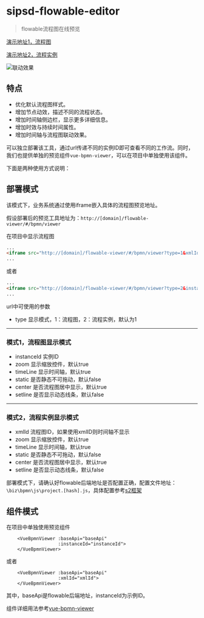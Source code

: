 # sipsd-flowable-editor
> flowable流程图在线预览

[演示地址1，流程图](http://192.168.126.25/flowable-editor/#/bpmn/viewer?type=1&xmlId=4b99159a-bc63-11eb-b2ee-5e2c421612f0)

[演示地址2，流程实例](http://192.168.126.25/flowable-editor/#/bpmn/viewer?type=2&instanceId=e6c573bcc99211eba5465e2c421612f0)

![联动效果](http://192.168.126.25/codimd/uploads/upload_e649630e2412b862d9c9314def7635b2.gif)

## 特点
* 优化默认流程图样式。
* 增加节点动效，描述不同的流程状态。
* 增加时间轴侧边栏，显示更多详细信息。
* 增加时效与持续时间属性。  
* 增加时间轴与流程图联动效果。



可以独立部署该工具，通过url传递不同的实例ID即可查看不同的工作流。同时，我们也提供单独的预览组件`vue-bpmn-viewer`，可以在项目中单独使用该组件。

下面是两种使用方式说明：

## 部署模式
该模式下，业务系统通过使用iframe嵌入具体的流程图预览地址。

假设部署后的预览工具地址为：`http://[domain]/flowable-viewer/#/bpmn/viewer`

在项目中显示流程图
```html
...
<iframe src="http://[domain]/flowable-viewer/#/bpmn/viewer?type=1&xmlId=[流程图ID]"></iframe>
...
```

或者

```html
...
<iframe src="http://[domain]/flowable-viewer/#/bpmn/viewer?type=2&instanceId=[实例ID]"></iframe>
...
```


url中可使用的参数
* type 显示模式，1：流程图，2：流程实例，默认为1
-------
### 模式1，流程图显示模式
* instanceId 实例ID
* zoom 显示缩放控件，默认true
* timeLine 显示时间轴，默认true
* static 是否静态不可拖动，默认false
* center 是否流程图居中显示，默认true
* setline 是否显示动态线条，默认false

-------
### 模式2，流程实例显示模式
* xmlId 流程图ID，如果使用xmlID则时间轴不显示
* zoom 显示缩放控件，默认true  
* timeLine 显示时间轴，默认true
* static 是否静态不可拖动，默认false
* center 是否流程图居中显示，默认true
* setline 是否显示动态线条，默认false

部署模式下，请确认好flowable后端地址是否配置正确，配置文件地址：`\biz\bpmn\js\project.[hash].js`，具体配置参考[s2框架](http://192.168.126.25/pldoc/deploy/)

## 组件模式
在项目中单独使用预览组件
```vue
    <VueBpmnViewer :baseApi="baseApi"
                   :instanceId="instanceId">
    </VueBpmnViewer>
```

或者

```vue
    <VueBpmnViewer :baseApi="baseApi"
                   :xmlId="xmlId">
    </VueBpmnViewer>
```
其中，baseApi是flowable后端地址，instanceId为示例ID。

组件详细用法参考[vue-bpmn-viewer](http://192.168.126.25/git/sipsd-open-source/flowable_v3/-/blob/master/sipsd-flowable-editor/src/packages/vue-bpmn-viewer/README.md)

